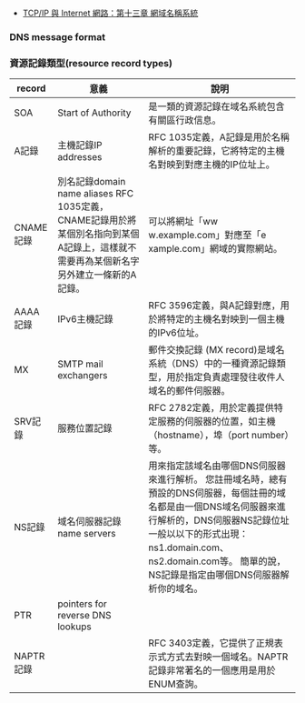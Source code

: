 #
- [TCP/IP 與 Internet 網路：第十三章 網域名稱系統](http://www.tsnien.idv.tw/Internet_WebBook/chap13/13-0%20%e7%bf%92%e9%a1%8c.html)

### DNS message format

### 資源記錄類型(resource record types)

| record|意義| 說明|
|-------| ------| -------|
| SOA|Start of Authority |是一類的資源記錄在域名系統包含有關區行政信息。|  
|A記錄|主機記錄IP addresses|RFC 1035定義，A記錄是用於名稱解析的重要記錄，它將特定的主機名對映到對應主機的IP位址上。|
|CNAME記錄|別名記錄domain name aliases RFC 1035定義，CNAME記錄用於將某個別名指向到某個A記錄上，這樣就不需要再為某個新名字另外建立一條新的A記錄。|可以將網址「ww w.example.com」對應至「e xample.com」網域的實際網站。|
|AAAA記錄|IPv6主機記錄|RFC 3596定義，與A記錄對應，用於將特定的主機名對映到一個主機的IPv6位址。|
|MX |SMTP mail exchangers|郵件交換記錄 (MX record)是域名系統（DNS）中的一種資源記錄類型，用於指定負責處理發往收件人域名的郵件伺服器。|  
|SRV記錄|服務位置記錄 |RFC 2782定義，用於定義提供特定服務的伺服器的位置，如主機（hostname），埠（port number）等。|
|NS記錄|域名伺服器記錄name servers|用來指定該域名由哪個DNS伺服器來進行解析。 您註冊域名時，總有預設的DNS伺服器，每個註冊的域名都是由一個DNS域名伺服器來進行解析的，DNS伺服器NS記錄位址一般以以下的形式出現： ns1.domain.com、ns2.domain.com等。 簡單的說，NS記錄是指定由哪個DNS伺服器解析你的域名。|
|PTR|pointers for reverse DNS lookups||
|NAPTR記錄||RFC 3403定義，它提供了正規表示式方式去對映一個域名。NAPTR記錄非常著名的一個應用是用於ENUM查詢。|

